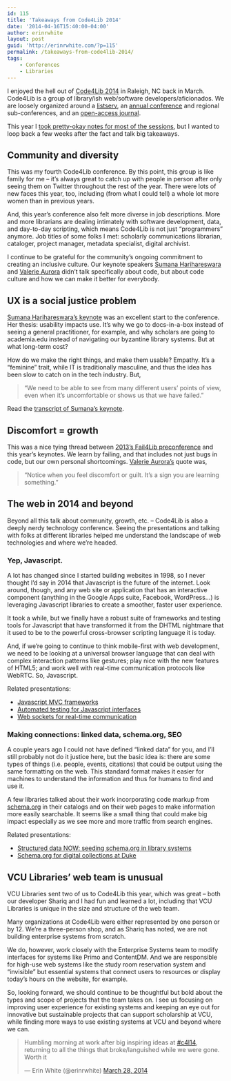 ```yaml
---
id: 115
title: 'Takeaways from Code4Lib 2014'
date: '2014-04-16T15:40:00-04:00'
author: erinrwhite
layout: post
guid: 'http://erinrwhite.com/?p=115'
permalink: /takeaways-from-code4lib-2014/
tags:
    - Conferences
    - Libraries
---
```


I enjoyed the hell out of [Code4Lib 2014](http://code4lib.org/conference/2014/schedule) in Raleigh, NC back in March. Code4Lib is a group of library/ish web/software developers/aficionados. We are loosely organized around a [listserv](https://listserv.nd.edu/cgi-bin/wa?A0=CODE4LIB), an [annual conference](http://code4lib.org/conference) and regional sub-conferences, and an [open-access journal](http://journal.code4lib.org/).

This year I [took pretty-okay notes for most of the sessions](https://github.com/erinrwhite/c4l2014-notes), but I wanted to loop back a few weeks after the fact and talk big takeaways.

## [](https://github.com/erinrwhite/c4l2014-notes/blob/master/wrapup.md#community-and-diversity)Community and diversity

This was my fourth Code4Lib conference. By this point, this group is like family for me – it’s always great to catch up with people in person after only seeing them on Twitter throughout the rest of the year. There were lots of new faces this year, too, including (from what I could tell) a whole lot more women than in previous years.

And, this year’s conference also felt more diverse in job descriptions. More and more librarians are dealing intimately with software development, data, and day-to-day scripting, which means Code4Lib is not just “programmers” anymore. Job titles of some folks I met: scholarly communications librarian, cataloger, project manager, metadata specialist, digital archivist.

I continue to be grateful for the community’s ongoing commitment to creating an inclusive culture. Our keynote speakers [Sumana Harihareswara](http://www.harihareswara.net/) and [Valerie Aurora](http://valerieaurora.org/) didn’t talk specifically about code, but about code culture and how we can make it better for everybody.

## [](https://github.com/erinrwhite/c4l2014-notes/blob/master/wrapup.md#ux-is-a-social-justice-problem)UX is a social justice problem

[Sumana Harihareswara’s keynote](http://wiki.code4lib.org/index.php/2014_Keynote_by_Sumana_Harihareswara) was an excellent start to the conference. Her thesis: usability impacts use. It’s why we go to docs-in-a-box instead of seeing a general practitioner, for example, and why scholars are going to academia.edu instead of navigating our byzantine library systems. But at what long-term cost?

How do we make the right things, and make them usable? Empathy. It’s a “feminine” trait, while IT is traditionally masculine, and thus the idea has been slow to catch on in the tech industry. But,

> “We need to be able to see from many different users’ points of view, even when it’s uncomfortable or shows us that we have failed.”

Read the [transcript of Sumana’s keynote](http://wiki.code4lib.org/index.php/2014_Keynote_by_Sumana_Harihareswara).

## [](https://github.com/erinrwhite/c4l2014-notes/blob/master/wrapup.md#discomfort--growth)Discomfort = growth

This was a nice tying thread between [2013’s Fail4Lib preconference](http://lanyrd.com/2013/c4l13/scbpdt/) and this year’s keynotes. We learn by failing, and that includes not just bugs in code, but our own personal shortcomings. [Valerie Aurora’s](https://github.com/erinrwhite/c4l2014-notes/blob/master/day3-keynote.md) quote was,

> “Notice when you feel discomfort or guilt. It’s a sign you are learning something.”

## [](https://github.com/erinrwhite/c4l2014-notes/blob/master/wrapup.md#the-web-in-2014-and-beyond)The web in 2014 and beyond

Beyond all this talk about community, growth, etc. – Code4Lib is also a deeply nerdy technology conference. Seeing the presentations and talking with folks at different libraries helped me understand the landscape of web technologies and where we’re headed.

### [](https://github.com/erinrwhite/c4l2014-notes/blob/master/wrapup.md#yep-javascript)Yep, Javascript.

A lot has changed since I started building websites in 1998, so I never thought I’d say in 2014 that Javascript is the future of the internet. Look around, though, and any web site or application that has an interactive component (anything in the Google Apps suite, Facebook, WordPress…) is leveraging Javascript libraries to create a smoother, faster user experience.

It took a while, but we finally have a robust suite of frameworks and testing tools for Javascript that have transformed it from the DHTML nightmare that it used to be to the powerful cross-browser scripting language it is today.

And, if we’re going to continue to think mobile-first with web development, we need to be looking at a universal browser language that can deal with complex interaction patterns like gestures; play nice with the new features of HTML5; and work well with real-time communication protocols like WebRTC. So, Javascript.

Related presentations:

- [Javascript MVC frameworks](http://go.ncsu.edu/js-mvc)
- [Automated testing for Javascript interfaces](https://github.com/mredar/code4lib-2014-PhantomJS-Selenium)
- [Web sockets for real-time communication](http://go.ncsu.edu/websocket)

### [](https://github.com/erinrwhite/c4l2014-notes/blob/master/wrapup.md#making-connections-linked-data-schemaorg-seo)Making connections: linked data, schema.org, SEO

A couple years ago I could not have defined “linked data” for you, and I’ll still probably not do it justice here, but the basic idea is: there are some types of things (i.e. people, events, citations) that could be output using the same formatting on the web. This standard format makes it easier for machines to understand the information and thus for humans to find and use it.

A few libraries talked about their work incorporating code markup from [schema.org](http://schema.org/) in their catalogs and on their web pages to make information more easily searchable. It seems like a small thing that could make big impact especially as we see more and more traffic from search engines.

Related presentations:

- [Structured data NOW: seeding schema.org in library systems](http://lanyrd.com/2014/c4l14/scxyrq/)
- [Schema.org for digital collections at Duke](https://blogs.library.duke.edu/bitstreams/2014/03/27/schema-org-and-google-for-local-discovery-some-key-takeaways/)

## [](https://github.com/erinrwhite/c4l2014-notes/blob/master/wrapup.md#vcu-libraries-web-team-is-unusual)VCU Libraries’ web team is unusual

VCU Libraries sent two of us to Code4Lib this year, which was great – both our developer Shariq and I had fun and learned a lot, including that VCU Libraries is unique in the size and structure of the web team.

Many organizations at Code4Lib were either represented by one person or by 12. We’re a three-person shop, and as Shariq has noted, we are not building enterprise systems from scratch.

We do, however, work closely with the Enterprise Systems team to modify interfaces for systems like Primo and ContentDM. And we are responsible for high-use web systems like the study room reservation system and “invisible” but essential systems that connect users to resources or display today’s hours on the website, for example.

So, looking forward, we should continue to be thoughtful but bold about the types and scope of projects that the team takes on. I see us focusing on improving user experience for existing systems and keeping an eye out for innovative but sustainable projects that can support scholarship at VCU, while finding more ways to use existing systems at VCU and beyond where we can.

> Humbling morning at work after big inspiring ideas at [\#c4l14](https://twitter.com/search?q=%23c4l14&src=hash), returning to all the things that broke/languished while we were gone. Worth it
> 
> — Erin White (@erinrwhite) [March 28, 2014](https://twitter.com/erinrwhite/statuses/449538538045186048)

<script async="" charset="utf-8" src="//platform.twitter.com/widgets.js"></script>